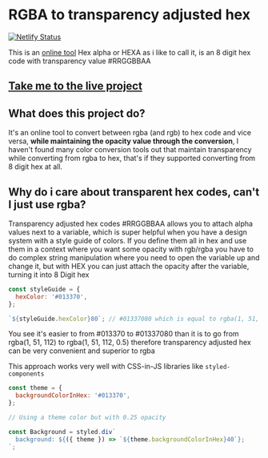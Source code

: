 # RGBA to transparency adjusted hex

[![Netlify Status](https://api.netlify.com/api/v1/badges/30757ade-981c-427c-8675-bd9705ffa18e/deploy-status)](https://app.netlify.com/sites/rgbatohexa/deploys)

This is an [online tool](https://rgbatohexa.shenato.com/)
Hex alpha or HEXA as i like to call it, is an 8 digit hex code with transparency value #RRGGBBAA

## [Take me to the live project](https://rgbatohexa.shenato.com/)

## What does this project do?

It's an online tool to convert between rgba (and rgb) to hex code and vice versa, **while maintaining the opacity value through the conversion**, I haven't found many color conversion tools out that maintain transparency while converting from rgba to hex, that's if they supported converting from 8 digit hex at all.

## Why do i care about transparent hex codes, can't I just use rgba?

Transparency adjusted hex codes #RRGGBBAA allows you to attach alpha values next to a variable, which is super helpful when you have a design system with a style guide of colors.
If you define them all in hex and use them in a context where you want some opacity with rgb/rgba you have to do complex string manipulation where you need to open the variable up and change it, but with HEX you can just attach the opacity after the variable, turning it into 8 Digit hex

```js
const styleGuide = {
  hexColor: '#013370',
};

`${styleGuide.hexColor}80`; // #01337080 which is equal to rgba(1, 51, 112, 0.5)
```

You see it's easier to from #013370 to #01337080 than it is to go from rgba(1, 51, 112) to rgba(1, 51, 112, 0.5) therefore transparency adjusted hex can be very convenient and superior to rgba

This approach works very well with CSS-in-JS libraries like `styled-components`

```js
const theme = {
  backgroundColorInHex: '#013370',
};

// Using a theme color but with 0.25 opacity

const Background = styled.div`
  background: ${({ theme }) => `${theme.backgroundColorInHex}40`};
`;
```
